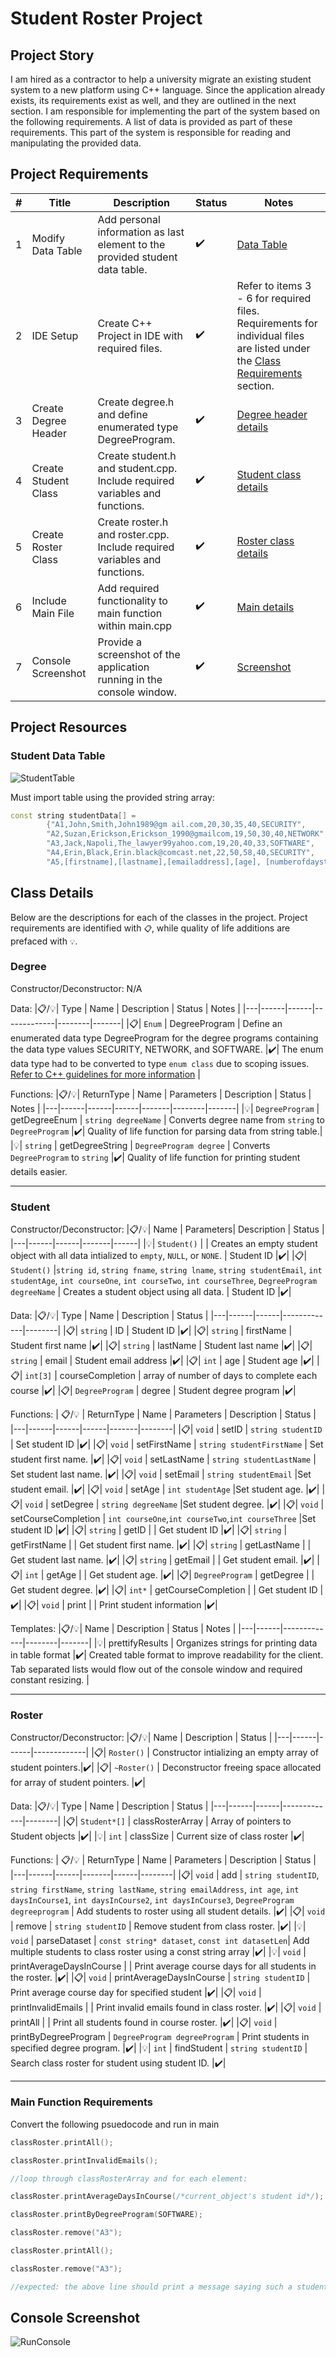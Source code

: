 # Student Roster Project
## Project Story

I am hired as a contractor to help a university migrate an existing student system to a new platform using C++ language. Since the application already exists, its requirements exist as well, and they are outlined in the next section. I am responsible for implementing the part of the system based on the following requirements. A list of data is provided as part of these requirements. This part of the system is responsible for reading and manipulating the provided data.

## Project Requirements

| # | Title | Description | Status | Notes |
|---|-------|-------------|--------|-------|
| 1 | Modify Data Table | Add personal information as last element to the provided student data table. | ✔️ | [Data Table](#student-data-table)|
| 2 | IDE Setup | Create C++ Project in IDE with required files. | ✔️ | Refer to items 3 - 6 for required files. Requirements for individual files are listed under the [Class Requirements](#class-details) section.| 
| 3 | Create Degree Header | Create degree.h and define enumerated type DegreeProgram. |✔️| [Degree header details](#degree)|
| 4 | Create Student Class | Create student.h and student.cpp. Include required variables and functions.  |✔️| [Student class details](#student)|
| 5 | Create Roster Class | Create roster.h and roster.cpp. Include required variables and functions. |✔️| [Roster class details](#roster)|
| 6 | Include Main File | Add required functionality to main function within main.cpp |✔️| [Main details](#main-function-requirements)|
| 7 | Console Screenshot | Provide a screenshot of the application running in the console window. |✔️| [Screenshot](#console-screenshot)

## Project Resources

### Student Data Table
![StudentTable](https://user-images.githubusercontent.com/14229230/159360087-9da85a3b-7089-48ea-a5f2-76812d3aba88.PNG)

Must import table using the provided string array:
```cpp
const string studentData[] = 
        {"A1,John,Smith,John1989@gm ail.com,20,30,35,40,SECURITY", 
        "A2,Suzan,Erickson,Erickson_1990@gmailcom,19,50,30,40,NETWORK", 
        "A3,Jack,Napoli,The_lawyer99yahoo.com,19,20,40,33,SOFTWARE", 
        "A4,Erin,Black,Erin.black@comcast.net,22,50,58,40,SECURITY", 
        "A5,[firstname],[lastname],[emailaddress],[age], [numberofdaystocomplete3courses],SOFTWARE"}
```

## Class Details
Below are the descriptions for each of the classes in the project. Project requirements are identified with `📋`, while quality of life additions are prefaced with `💡`.

### Degree

Constructor/Deconstructor:
N/A

Data:
|📋/💡| Type | Name | Description | Status | Notes |
|---|------|------|-------------|--------|-------|
|📋| `Enum` | DegreeProgram | Define an enumerated data type DegreeProgram for the degree programs containing the data type values SECURITY, NETWORK, and SOFTWARE. |✔️| The enum data type had to be converted to type `enum class` due to scoping issues. [Refer to C++ guidelines for more information](https://isocpp.github.io/CppCoreGuidelines/CppCoreGuidelines#enum3-prefer-class-enums-over-plain-enums) |

Functions:
|📋/💡| ReturnType | Name | Parameters | Description | Status | Notes |
|---|------|------|------|-------|--------|-------|
|💡| `DegreeProgram` | getDegreeEnum | `string degreeName` | Converts degree name from `string` to `DegreeProgram` |✔️| Quality of life function for parsing data from string table.|
|💡| `string` | getDegreeString | `DegreeProgram degree` | Converts `DegreeProgram` to `string` |✔️| Quality of life function for printing student details easier.

---

### Student

Constructor/Deconstructor:
|📋/💡| Name | Parameters| Description | Status |
|---|------|------|-------|------|
|💡| `Student()` | | Creates an empty student object with all data intialized to `empty`, `NULL`, or `NONE`. | Student ID |✔️|
|📋| `Student()` |`string id`, `string fname`, `string lname`, `string studentEmail`, `int studentAge`, `int courseOne`, `int courseTwo`, `int courseThree`, `DegreeProgram degreeName` | Creates a student object using all data. | Student ID |✔️|

Data:
|📋/💡| Type | Name | Description | Status |
|---|------|------|-------------|--------|
|📋| `string` | ID | Student ID |✔️|
|📋| `string` | firstName | Student first name |✔️|
|📋| `string` | lastName | Student last name |✔️| 
|📋| `string` | email | Student email address |✔️| 
|📋| `int` | age | Student age |✔️|
|📋| `int[3]` | courseCompletion | array of number of days to complete each course |✔️|
|📋| `DegreeProgram` | degree | Student degree program |✔️|

Functions:
| 📋/💡 | ReturnType | Name | Parameters | Description | Status |
|---|------|------|------|-------|--------|
|📋| `void` | setID | `string studentID` | Set student ID |✔️|
|📋| `void` | setFirstName | `string studentFirstName` | Set student first name. |✔️|
|📋| `void` | setLastName | `string studentLastName` | Set student last name. |✔️|
|📋| `void` | setEmail | `string studentEmail` |Set student email. |✔️|
|📋| `void` | setAge | `int studentAge` |Set student age. |✔️|
|📋| `void` | setDegree | `string degreeName` |Set student degree. |✔️|
|📋| `void` | setCourseCompletion | `int courseOne`,`int courseTwo`,`int courseThree` |Set student ID |✔️|
|📋| `string` | getID | | Get student ID |✔️|
|📋| `string` | getFirstName | | Get student first name. |✔️|
|📋| `string` | getLastName | | Get student last name. |✔️|
|📋| `string` | getEmail | | Get student email. |✔️|
|📋| `int` | getAge | | Get student age. |✔️|
|📋| `DegreeProgram` | getDegree | | Get student degree. |✔️|
|📋| `int*` | getCourseCompletion | | Get student ID |✔️|
|📋| `void` | print | | Print student information |✔️|

Templates:
|📋/💡| Name | Description | Status | Notes |
|---|------|-------------|--------|-------|
|💡| prettifyResults | Organizes strings for printing data in table format |✔️| Created table format to improve readability for the client. Tab separated lists would flow out of the console window and required constant resizing. |

---

### Roster
Constructor/Deconstructor:
|📋/💡| Name | Description | Status |
|---|------|------|-------------|
|📋| `Roster()` | Constructor intializing an empty array of student pointers.|✔️|
|📋| `~Roster()` | Deconstructor freeing space allocated for array of student pointers. |✔️|

Data:
|📋/💡| Type | Name | Description | Status |
|---|------|------|-------------|--------|
|📋| `Student*[]` | classRosterArray | Array of pointers to Student objects |✔️|
|💡| `int` | classSize | Current size of class roster |✔️|

Functions:
| 📋/💡 | ReturnType | Name | Parameters | Description | Status |
|---|------|------|-------|------|--------|
|📋| `void` | add | `string studentID`, `string firstName`, `string lastName`, `string emailAddress`, `int age`, `int daysInCourse1`, `int daysInCourse2`, `int daysInCourse3`, `DegreeProgram degreeprogram` | Add students to roster using all student details. |✔️|
|📋| `void` | remove | `string studentID` | Remove student from class roster. |✔️|
|💡| `void` | parseDataset | `const string* dataset`, `const int datasetLen`| Add multiple students to class roster using a const string array |✔️|
|💡| `void` | printAverageDaysInCourse | | Print average course days for all students in the roster. |✔️|
|📋| `void` | printAverageDaysInCourse | `string studentID` | Print average course day for specified student |✔️|
|📋| `void` | printInvalidEmails | | Print invalid emails found in class roster. |✔️|
|📋| `void` | printAll | | Print all students found in course roster. |✔️|
|📋| `void` | printByDegreeProgram | `DegreeProgram degreeProgram` | Print students in specified degree program. |✔️|
|💡| `int` | findStudent | `string studentID` | Search class roster for student using student ID. |✔️|

---

### Main Function Requirements
Convert the following psuedocode and run in main
``` cpp
classRoster.printAll();

classRoster.printInvalidEmails();

//loop through classRosterArray and for each element:

classRoster.printAverageDaysInCourse(/*current_object's student id*/);

classRoster.printByDegreeProgram(SOFTWARE);

classRoster.remove("A3");

classRoster.printAll();

classRoster.remove("A3");

//expected: the above line should print a message saying such a student with this ID was not found.
```

## Console Screenshot
![RunConsole](https://user-images.githubusercontent.com/14229230/159360037-fc768034-b689-4060-ac3d-2427420b341d.PNG)
